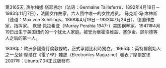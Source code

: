 第3165天, 热尔梅娜·塔耶弗尔（法语：Germaine Tailleferre，1892年4月19日－1983年11月7日），法国女作曲家，六人团中唯一的女性成员。
马克斯·冯·席林斯（德语：Max von Schillings，1868年4月19日－1933年7月24日），德国作曲家，指挥家。
默里·佩拉希亚（Murray Perahia 1947-）美国钢琴家。1947年4月19日出生于美国纽约的一个犹太人家庭。被誉为继霍洛维兹、塞尔金、顾尔德等人之后的第一人。

1839年：歐洲多國簽訂倫敦條約，正式承認比利時獨立。
1965年：英特爾創始人之一戈登·摩爾在《電子學》雜誌（Electronics Magazine）發表了摩爾定律
2007年：Ubuntu7.04正式版發布
